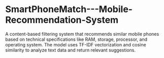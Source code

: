 # SmartPhoneMatch---Mobile-Recommendation-System
A content-based filtering system that recommends similar mobile phones based on technical specifications like RAM, storage, processor, and operating system. The model uses TF-IDF vectorization and cosine similarity to analyze text data and return relevant suggestions.
